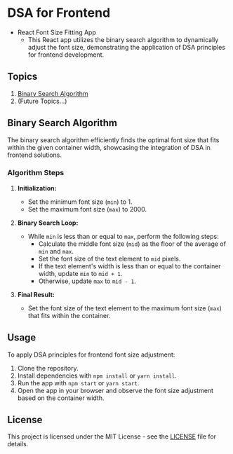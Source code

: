 # DSA for Frontend

- React Font Size Fitting App
  - This React app utilizes the binary search algorithm to dynamically adjust the font size, demonstrating the application of DSA principles for frontend development.

## Topics

1. [Binary Search Algorithm](#binary-search-algorithm)
2. (Future Topics...)

## Binary Search Algorithm

The binary search algorithm efficiently finds the optimal font size that fits within the given container width, showcasing the integration of DSA in frontend solutions.

### Algorithm Steps

1. **Initialization:**

   - Set the minimum font size (`min`) to 1.
   - Set the maximum font size (`max`) to 2000.

2. **Binary Search Loop:**

   - While `min` is less than or equal to `max`, perform the following steps:
     - Calculate the middle font size (`mid`) as the floor of the average of `min` and `max`.
     - Set the font size of the text element to `mid` pixels.
     - If the text element's width is less than or equal to the container width, update `min` to `mid + 1`.
     - Otherwise, update `max` to `mid - 1`.

3. **Final Result:**
   - Set the font size of the text element to the maximum font size (`max`) that fits within the container.

## Usage

To apply DSA principles for frontend font size adjustment:

1. Clone the repository.
2. Install dependencies with `npm install` or `yarn install`.
3. Run the app with `npm start` or `yarn start`.
4. Open the app in your browser and observe the font size adjustment based on the container width.

## License

This project is licensed under the MIT License - see the [LICENSE](LICENSE) file for details.
